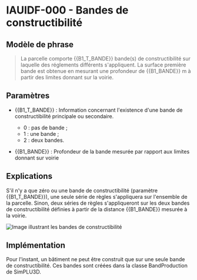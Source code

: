 # IAUIDF-000 - Bandes de constructibilité

## Modèle de phrase

> La parcelle comporte {{B1_T_BANDE}} bande(s) de constructibilité sur laquelle des réglements différents s'appliquent. La surface première bande est obtenue en mesurant une profondeur de {{B1_BANDE}} m à partir des limites donnant sur la voirie.

## Paramètres

* {{B1_T_BANDE}} : Information concernant l'existence d'une bande de constructibilité principale ou secondaire.
  * 0 : pas de bande ;
  * 1 : une bande ;
  * 2 : deux bandes.


* {{B1_BANDE}} : Profondeur de la bande mesurée par rapport aux limites donnant sur voirie

## Explications

S'il n'y a que zéro ou une bande de constructibilité (paramètre {{B1_T_BANDE}}), une seule série de règles s'appliquera sur l'ensemble de la parcelle. Sinon, deux séries de règles s'appliqueront sur les deux bandes de constructibilité définies à partir de la distance {{B1_BANDE}}  mesurée à la voirie.

![Image illustrant les bandes de constructibilité](./../master/img/rules/IAUIDF/IAUIDF-000.png)


## Implémentation

Pour l'instant, un bâtiment ne peut être construit que sur une seule bande de constructibilité. Ces bandes sont créées dans la classe BandProduction de SimPLU3D.
